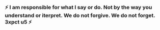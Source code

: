 ### ⚡ I am responsible for what I say or do. Not by the way you understand or iterpret. We do not forgive. We do not forget. 3xpct u5 ⚡
